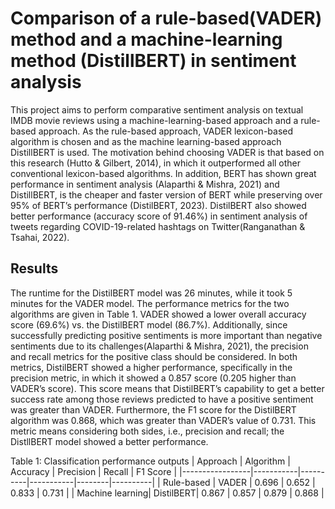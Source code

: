# Comparison of a rule-based(VADER) method and a machine-learning method (DistillBERT) in sentiment analysis
This project aims to perform comparative sentiment analysis on textual IMDB movie reviews using a machine-learning-based approach and a rule-based approach. As the rule-based approach, VADER lexicon-based algorithm is chosen and as the machine learning-based approach DistillBERT is used. The motivation behind choosing VADER is that based on this research (Hutto & Gilbert, 2014), in which it outperformed all other conventional lexicon-based algorithms. In addition, BERT has shown great performance in sentiment analysis (Alaparthi & Mishra, 2021) and DistillBERT, is the cheaper and faster version of BERT while preserving over 95% of BERT’s performance (DistilBERT, 2023). DistilBERT also showed better performance (accuracy score of 91.46%) in sentiment analysis of tweets regarding COVID-19-related hashtags on Twitter(Ranganathan & Tsahai, 2022).

## Results
The runtime for the DistilBERT model was 26 minutes, while it took 5 minutes for the VADER model. The performance metrics for the two algorithms are given in Table 1. VADER showed a lower overall accuracy score (69.6%) vs. the DistilBERT model (86.7%). Additionally, since successfully predicting positive sentiments is more important than negative sentiments due to its challenges(Alaparthi & Mishra, 2021), the precision and recall metrics for the positive class should be considered. In both metrics, DistilBERT showed a higher performance, specifically in the precision metric, in which it showed a 0.857 score (0.205 higher than VADER’s score). This score means that DistilBERT’s capability to get a better success rate among those reviews predicted to have a positive sentiment was greater than VADER.
Furthermore, the F1 score for the DistilBERT algorithm was 0.868, which was greater than VADER’s value of 0.731. This metric means considering both sides, i.e., precision and recall; the DistllBERT model showed a better performance.

Table 1: Classification performance outputs
| Approach        | Algorithm | Accuracy | Precision | Recall | F1 Score |
|-----------------|-----------|----------|-----------|--------|----------|
| Rule-based      | VADER     | 0.696    | 0.652     | 0.833  | 0.731    |
| Machine learning| DistilBERT| 0.867    | 0.857     | 0.879  | 0.868    |
